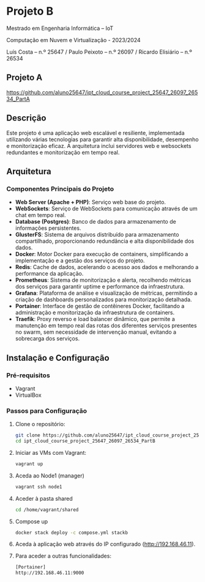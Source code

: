 # Projeto B

Mestrado em Engenharia Informática – IoT

Computação em Nuvem e Virtualização - 2023/2024

Luís Costa – n.º 25647 /
Paulo Peixoto – n.º 26097 /
Ricardo Elisiário – n.º 26534

## Projeto A

https://github.com/aluno25647/ipt_cloud_course_project_25647_26097_26534_PartA

## Descrição

Este projeto é uma aplicação web escalável e resiliente, implementada utilizando várias tecnologias para garantir alta disponibilidade, desempenho e monitorização eficaz. 
A arquitetura inclui servidores web e websockets redundantes e monitorização em tempo real.

## Arquitetura

### Componentes Principais do Projeto

- **Web Server (Apache + PHP)**: Serviço web base do projeto.
- **WebSockets**: Serviço de WebSockets para comunicação através de um chat em tempo real.
- **Database (Postgres)**: Banco de dados para armazenamento de informações persistentes.
- **GlusterFS**: Sistema de arquivos distribuído para armazenamento compartilhado, proporcionando redundância e alta disponibilidade dos dados.
- **Docker**: Motor Docker para execução de containers, simplificando a implementação e a gestão dos serviços do projeto.
- **Redis**: Cache de dados, acelerando o acesso aos dados e melhorando a performance da aplicação.
- **Prometheus**: Sistema de monitorização e alerta, recolhendo métricas dos serviços para garantir uptime e performance da infraestrutura.
- **Grafana**: Plataforma de análise e visualização de métricas, permitindo a criação de dashboards personalizados para monitorização detalhada.
- **Portainer**: Interface de gestão de contêineres Docker, facilitando a administração e monitorização da infraestrutura de containers.
- **Traefik**: Proxy reverso e load balancer dinâmico, que permite a manutenção em tempo real das rotas dos diferentes serviços presentes no swarm, sem necessidade de intervenção manual, evitando a sobrecarga dos serviços.


## Instalação e Configuração

### Pré-requisitos

- Vagrant
- VirtualBox

### Passos para Configuração

1. Clone o repositório:
   ```bash
   git clone https://github.com/aluno25647/ipt_cloud_course_project_25647_26097_26534_PartB.git
   cd ipt_cloud_course_project_25647_26097_26534_PartB

2. Iniciar as VMs com Vagrant:
   ```bash
   vagrant up

3.  Aceda ao Node1 (manager)
    ```bash
    vagrant ssh node1

4.  Aceder à pasta shared
      ```bash
      cd /home/vagrant/shared

5. Compose up
   ```bash
   docker stack deploy -c compose.yml stackb

6. Aceda à aplicação web através do IP configurado (http://192.168.46.11).
  
7. Para aceder a outras funcionalidades:

      ```bash
    [Portainer]
    http://192.168.46.11:9000
